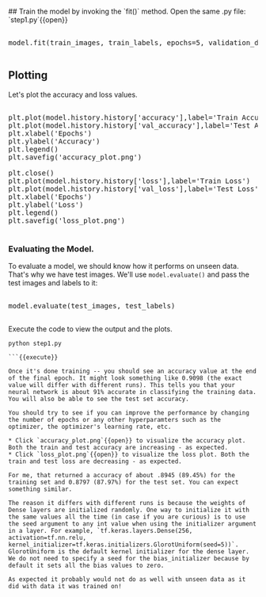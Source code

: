 <br>
## Train the model by invoking the `fit()` method.
Open the same .py file: `step1.py`{{open}}

<pre class="file" data-filename="step1.py" data-target="append">

model.fit(train_images, train_labels, epochs=5, validation_data=(test_images,test_labels))

</pre>

## Plotting
Let's plot the accuracy and loss values.

<pre class="file" data-filename="step1.py" data-target="append">

plt.plot(model.history.history['accuracy'],label='Train Accuracy')
plt.plot(model.history.history['val_accuracy'],label='Test Accuracy')
plt.xlabel('Epochs')
plt.ylabel('Accuracy')
plt.legend()
plt.savefig('accuracy_plot.png')

plt.close()
plt.plot(model.history.history['loss'],label='Train Loss')
plt.plot(model.history.history['val_loss'],label='Test Loss')
plt.xlabel('Epochs')
plt.ylabel('Loss')
plt.legend()
plt.savefig('loss_plot.png')

</pre>

### Evaluating the Model.
To evaluate a model, we should know how it performs on unseen data. That's why we have test images. We'll use `model.evaluate()` and pass the test images and labels to it:

<pre class="file" data-filename="step1.py" data-target="append">

model.evaluate(test_images, test_labels)

</pre>

Execute the code to view the output and the plots.

```
python step1.py

```{{execute}}

Once it's done training -- you should see an accuracy value at the end of the final epoch. It might look something like 0.9098 (the exact value will differ with different runs). This tells you that your neural network is about 91% accurate in classifying the training data. You will also be able to see the test set accuracy.

You should try to see if you can improve the performance by changing the number of epochs or any other hyperparamters such as the optimizer, the optimizer's learning rate, etc.

* Click `accuracy_plot.png`{{open}} to visualize the accuracy plot. Both the train and test accuracy are increasing - as expected.  
* Click `loss_plot.png`{{open}} to visualize the loss plot. Both the train and test loss are decreasing - as expected.

For me, that returned a accuracy of about .8945 (89.45%) for the training set and 0.8797 (87.97%) for the test set. You can expect something similar. 

The reason it differs with different runs is because the weights of Dense layers are initialized randomly. One way to initialize it with the same values all the time (in case if you are curious) is to use the seed argument to any int value when using the initializer argument in a layer. For example, `tf.keras.layers.Dense(256, activation=tf.nn.relu, kernel_initializer=tf.keras.initializers.GlorotUniform(seed=5))`. GlorotUniform is the default kernel initializer for the dense layer. We do not need to specify a seed for the bias_initializer because by default it sets all the bias values to zero.

As expected it probably would not do as well with unseen data as it did with data it was trained on!